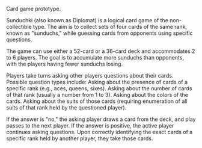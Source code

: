 Card game prototype.


Sunduchki (also known as Diplomat) is a logical card game of the non-collectible type. The aim is to collect sets of four cards of the same rank, known as "sunduchs," while guessing cards from opponents using specific questions.

The game can use either a 52-card or a 36-card deck and accommodates 2 to 6 players. The goal is to accumulate more sunduchs than opponents, with the players having fewer sunduchs losing.

Players take turns asking other players questions about their cards. Possible question types include:
Asking about the presence of cards of a specific rank (e.g., aces, queens, sixes).
Asking about the number of cards of that rank (usually a number from 1 to 3).
Asking about the colors of the cards.
Asking about the suits of those cards (requiring enumeration of all suits of that rank held by the questioned player).

If the answer is "no," the asking player draws a card from the deck, and play passes to the next player. If the answer is positive, the active player continues asking questions. 
Upon correctly identifying the exact cards of a specific rank held by another player, they take those cards.



